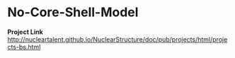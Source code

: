 # No-Core-Shell-Model
**Project Link**
http://nucleartalent.github.io/NuclearStructure/doc/pub/projects/html/projects-bs.html
